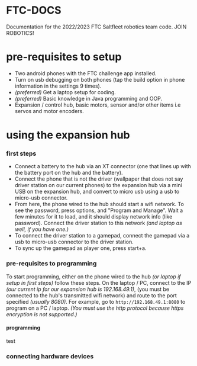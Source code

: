 # FTC-DOCS
Documentation for the 2022/2023 FTC Saltfleet robotics team code.
JOIN ROBOTICS!
# pre-requisites to setup
* Two android phones with the FTC challenge app installed.
* Turn on usb debugging on both phones (tap the build option in phone information in the settings 9 times).
* *(preferred)* Get a laptop setup for coding.
* *(preferred)* Basic knowledge in Java programming and OOP.
* Expansion / control hub, basic motors, sensor and/or other items i.e servos and motor encoders.
# using the expansion hub
### first steps
  - Connect a battery to the hub via an XT connector (one that lines up with the battery port on the hub and the battery).
  - Connect the phone that is not the driver (wallpaper that does not say driver station on our current phones) to the expansion hub via a mini USB on the expansion hub, and convert to micro usb using a usb to micro-usb connector.
  - From here, the phone wired to the hub should start a wifi network. To see the password, press options, and "Program and Manage". Wait a few minutes for it to load, and it should display network info (like password). Connect the driver station to this network *(and laptop as well, if you have one.)*
  - To connect the driver station to a gamepad, connect the gamepad via a usb to micro-usb connector to the driver station.
  - To sync up the gamepad as player one, press start+a.
### pre-requisites to programming
To start programming, either on the phone wired to the hub *(or laptop if setup in first steps)* follow these steps.
On the laptop / PC, connect to the IP *(our current ip for our expansion  hub is 192.168.49.1)*, (you must be connected to the hub's transmitted wifi network) and route to the port specified *(usually 8080)*. For example, go to `http://192.168.49.1:8080` to program on a PC / laptop. *(You must use the http protocol because https encryption is not supported.)*
#### programming
test
### connecting hardware devices
  
